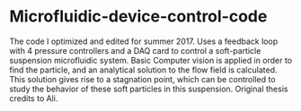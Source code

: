 # Microfluidic-device-control-code
The code I optimized and edited for summer 2017. Uses a feedback loop with 4 pressure controllers and a DAQ card to control a soft-particle suspension microfluidic system. Basic Computer vision is applied in order to find the particle, and an analytical solution to the flow field is calculated. This solution gives rise to a stagnation point, which can be controlled to study the behavior of these soft particles in this suspension. Original thesis credits to Ali.
